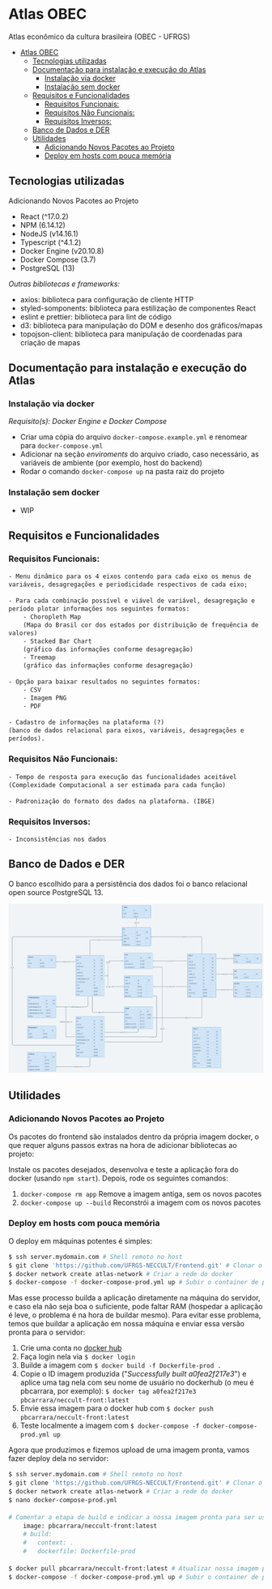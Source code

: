 # Atlas OBEC

Atlas econômico da cultura brasileira (OBEC - UFRGS)

- [Atlas OBEC](#atlas-obec)
	- [Tecnologias utilizadas](#tecnologias-utilizadas)
	- [Documentação para instalação e execução do Atlas](#documentação-para-instalação-e-execução-do-atlas)
		- [Instalação via docker](#instalação-via-docker)
		- [Instalação sem docker](#instalação-sem-docker)
	- [Requisitos e Funcionalidades](#requisitos-e-funcionalidades)
		- [Requisitos Funcionais:](#requisitos-funcionais)
		- [Requisitos Não Funcionais:](#requisitos-não-funcionais)
		- [Requisitos Inversos:](#requisitos-inversos)
	- [Banco de Dados e DER](#banco-de-dados-e-der)
	- [Utilidades](#utilidades)
		- [Adicionando Novos Pacotes ao Projeto](#adicionando-novos-pacotes-ao-projeto)
		- [Deploy em hosts com pouca memória](#deploy-em-hosts-com-pouca-memória)
## Tecnologias utilizadas

Adicionando Novos Pacotes ao Projeto

* React (^17.0.2)
* NPM (6.14.12)
* NodeJS (v14.16.1)
* Typescript (^4.1.2)
* Docker Engine (v20.10.8)
* Docker Compose (3.7)
* PostgreSQL (13)

*Outras bibliotecas e frameworks:*
* axios: biblioteca para configuração de cliente HTTP
* styled-somponents: biblioteca para estilização de componentes React
* eslint e prettier: biblioteca para lint de código
* d3: biblioteca para manipulação do DOM e desenho dos gráficos/mapas
* topojson-client: biblioteca para manipulação de coordenadas para criação de mapas

## Documentação para instalação e execução do Atlas

### Instalação via docker

*Requisito(s): Docker Engine e Docker Compose*

* Criar uma cópia do arquivo `docker-compose.example.yml` e renomear para `docker-compose.yml`
* Adicionar na seção *enviroments* do arquivo criado, caso necessário, as variáveis de ambiente (por exemplo, host do backend)
* Rodar o comando `docker-compose up` na pasta raiz do projeto

### Instalação sem docker

* WIP

## Requisitos e Funcionalidades

### Requisitos Funcionais:
	- Menu dinâmico para os 4 eixos contendo para cada eixo os menus de variáveis, desagregações e periodicidade respectivos de cada eixo;

	- Para cada combinação possível e viável de variável, desagregação e período plotar informações nos seguintes formatos:
		- Choropleth Map
		(Mapa do Brasil cor dos estados por distribuição de frequência de valores)
		- Stacked Bar Chart
		(gráfico das informações conforme desagregação)
		- Treemap
		(gráfico das informações conforme desagregação)

	- Opção para baixar resultados no seguintes formatos:
		- CSV
		- Imagem PNG
		- PDF

	- Cadastro de informações na plataforma (?)
	(banco de dados relacional para eixos, variáveis, desagregações e períodos).

### Requisitos Não Funcionais:
	- Tempo de resposta para execução das funcionalidades aceitável (Complexidade Computacional a ser estimada para cada função)

	- Padronização do formato dos dados na plataforma. (IBGE)

### Requisitos Inversos:
	- Inconsistências nos dados


## Banco de Dados e DER

O banco escolhido para a persistência dos dados foi o banco relacional open source PostgreSQL 13.

![Diagrama Entidade Relacionamento](docs/er-diagram.png)

## Utilidades

### Adicionando Novos Pacotes ao Projeto

Os pacotes do frontend são instalados dentro da própria imagem docker, o que requer alguns passos extras na hora de adicionar bibliotecas ao projeto:

Instale os pacotes desejados, desenvolva e teste a aplicação fora do docker (usando `npm start`). Depois, rode os seguintes comandos:

1. `docker-compose rm app` Remove a imagem antiga, sem os novos pacotes
2. `docker-compose up --build` Reconstrói a imagem com os novos pacotes

### Deploy em hosts com pouca memória

O deploy em máquinas potentes é simples:

```bash
$ ssh server.mydomain.com # Shell remoto no host
$ git clone 'https://github.com/UFRGS-NECCULT/Frontend.git' # Clonar o código
$ docker network create atlas-network # Criar a rede do docker
$ docker-compose -f docker-compose-prod.yml up # Subir o container de produção
```

Mas esse processo builda a aplicação diretamente na máquina do servidor, e caso ela não seja boa o suficiente, pode faltar RAM (hospedar a aplicação é leve, o problema é na hora de buildar mesmo). Para evitar esse problema, temos que buildar a aplicação em nossa máquina e enviar essa versão pronta para o servidor:

1. Crie uma conta no [docker hub](https://hub.docker.com/)
2. Faça login nela via `$ docker login`
3. Builde a imagem com `$ docker build -f Dockerfile-prod .`
4. Copie o ID imagem produzida ("*Successfully built a0fea2f217e3*") e aplice uma tag nela com seu nome de usuário no dockerhub (o meu é pbcarrara, por exemplo): `$ docker tag a0fea2f217e3 pbcarrara/neccult-front:latest`
5. Envie essa imagem para o docker hub com `$ docker push pbcarrara/neccult-front:latest`
6. Teste localmente a imagem com `$ docker-compose -f docker-compose-prod.yml up`

Agora que produzimos e fizemos upload de uma imagem pronta, vamos fazer deploy dela no servidor:

```bash
$ ssh server.mydomain.com # Shell remoto no host
$ git clone 'https://github.com/UFRGS-NECCULT/Frontend.git' # Clonar o código
$ docker network create atlas-network # Criar a rede do docker
$ nano docker-compose-prod.yml

# Comentar a etapa de build e indicar a nossa imagem pronta para ser usada
    image: pbcarrara/neccult-front:latest
    # build:
    #   context: .
    #   dockerfile: Dockerfile-prod

$ docker pull pbcarrara/neccult-front:latest # Atualizar nossa imagem pronta
$ docker-compose -f docker-compose-prod.yml up # Subir o container de produção
```
